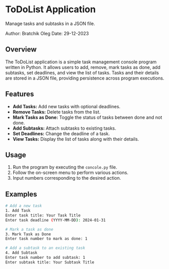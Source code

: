 # ToDoList Application

Manage tasks and subtasks in a JSON file.

Author: Bratchik Oleg
Date: 29-12-2023

## Overview

The ToDoList application is a simple task management console program written in Python. It allows users to add, remove, mark tasks as done, add subtasks, set deadlines, and view the list of tasks. Tasks and their details are stored in a JSON file, providing persistence across program executions.

## Features

- **Add Tasks:** Add new tasks with optional deadlines.
- **Remove Tasks:** Delete tasks from the list.
- **Mark Tasks as Done:** Toggle the status of tasks between done and not done.
- **Add Subtasks:** Attach subtasks to existing tasks.
- **Set Deadlines:** Change the deadline of a task.
- **View Tasks:** Display the list of tasks along with their details.

## Usage

1. Run the program by executing the `concole.py` file.
2. Follow the on-screen menu to perform various actions.
3. Input numbers corresponding to the desired action.

## Examples

```bash
# Add a new task
1. Add Task
Enter task title: Your Task Title
Enter task deadline (YYYY-MM-DD): 2024-01-31

# Mark a task as done
3. Mark Task as Done
Enter task number to mark as done: 1

# Add a subtask to an existing task
4. Add Subtask
Enter task number to add subtask: 1
Enter subtask title: Your Subtask Title
